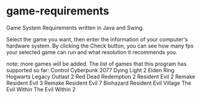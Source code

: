 # game-requirements

Game System Requirements written in Java and Swing.


Select the game you want, then enter the information of your computer's hardware system.
By clicking the Check button, you can see how many fps your selected game can run and what resolution it recommends you.

note: more games will be added.
The list of games that this program has supported so far:
Control
Cyberpunk 2077
Dying Light 2
Elden Ring
Hogwarts Legacy
Outlast 2
Red Dead Redemption 2
Resident Evil 2 Remake
Resident Evil 3 Remake
Resident Evil 7 Biohazard
Resident Evil Village
The Evil Within
The Evil Within 2
